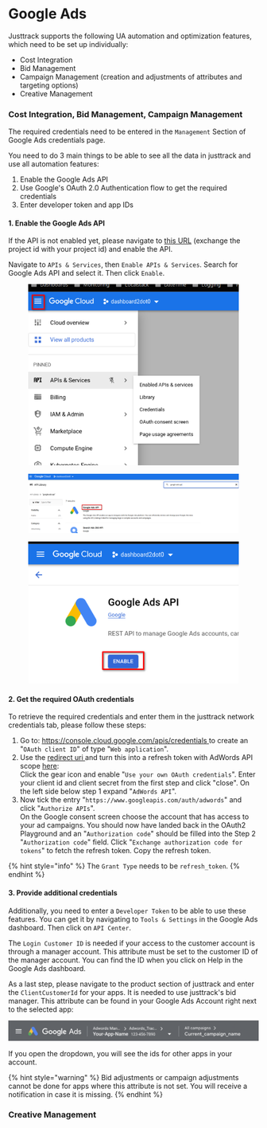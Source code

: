 # Google Ads

Justtrack supports the following UA automation and optimization features, which need to be set up individually:

* Cost Integration
* Bid Management
* Campaign Management (creation and adjustments of attributes and targeting options)
* Creative Management

### Cost Integration, Bid Management, Campaign Management

The required credentials need to be entered in the `Management` Section of Google Ads credentials page.

You need to do 3 main things to be able to see all the data in justtrack and use all automation features:

1. Enable the Google Ads API
2. Use Google's OAuth 2.0 Authentication flow to get the required credentials
3. Enter developer token and app IDs

#### 1. Enable the Google Ads API

If the API is not enabled yet, please navigate to [this URL](https://console.developers.google.com/apis/api/googleads.googleapis.com/overview?project={your\_project\_id}) (exchange the project id with your project id) and enable the API.

Navigate to `APIs & Services`, then `Enable APIs & Services`. Search for Google Ads API and select it. Then click `Enable`.

<figure><img src="../../.gitbook/assets/image (2) (1) (1).png" alt=""><figcaption></figcaption></figure>

<figure><img src="../../.gitbook/assets/image (3) (1) (1).png" alt=""><figcaption></figcaption></figure>

<figure><img src="../../.gitbook/assets/image (4) (1).png" alt=""><figcaption></figcaption></figure>

#### 2. Get the required OAuth credentials

To retrieve the required credentials and enter them in the justtrack network credentials tab, please follow these steps:

1. Go to: [https://console.cloud.google.com/apis/credentials ](https://console.cloud.google.com/apis/credentials)to create an "`OAuth client ID`" of type "`Web application`".
2. Use the [redirect uri ](https://developers.google.com/oauthplayground)and turn this into a refresh token with AdWords API scope [here](https://developers.google.com/oauthplayground/):\
   Click the gear icon and enable "`Use your own OAuth credentials`". Enter your client id and client secret from the first step and click "close". On the left side below step 1 expand "`AdWords API`".
3. Now tick the entry "`https://www.googleapis.com/auth/adwords`" and click "`Authorize APIs`".\
   On the Google consent screen choose the account that has access to your ad campaigns. You should now have landed back in the OAuth2 Playground and an "`Authorization code`" should be filled into the Step 2 "`Authorization code`" field. Click "`Exchange authorization code for tokens`" to fetch the refresh token. Copy the refresh token.

{% hint style="info" %}
The `Grant Type` needs to be `refresh_token`.
{% endhint %}

#### 3. Provide additional credentials

Additionally, you need to enter a `Developer Token` to be able to use these features. You can get it by navigating to `Tools & Settings` in the Google Ads dashboard. Then click on `API Center`.

The `Login Customer ID` is needed if your access to the customer account is through a manager account. This attribute must be set to the customer ID of the manager account. You can find the ID when you click on Help in the Google Ads dashboard.

As a last step, please navigate to the product section of justtrack and enter the `ClientCustomerId` for your apps. It is needed to use justtrack's bid manager. This attribute can be found in your Google Ads Account right next to the selected app:

![Your app with the relevant id](<../../.gitbook/assets/Bildschirmfoto 2022-07-11 um 14.14.26 (1).png>)

If you open the dropdown, you will see the ids for other apps in your account.

{% hint style="warning" %}
Bid adjustments or campaign adjustments cannot be done for apps where this attribute is not set. You will receive a notification in case it is missing.
{% endhint %}

### Creative Management

